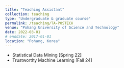 ```yaml
---
title: "Teaching Assistant"
collection: teaching
type: "Undergraduate & graduate course"
permalink: /teaching/TA-POSTECH
venue: "Pohang University of Science and Technology"
date: 2022-03-01
# enddate: 2017-01-01
location: "Pohang, Korea"
---
```



* Statistical Data Mining [Spring 22]
* Trustworthy Machine Learning [Fall 24]
